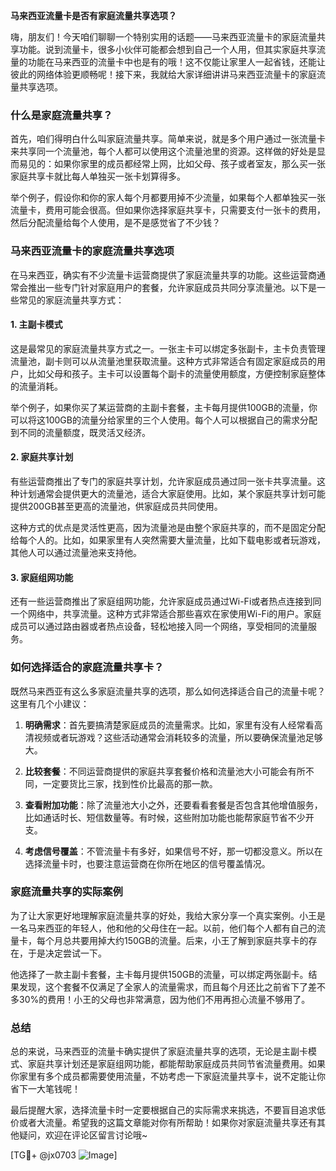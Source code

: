 **马来西亚流量卡是否有家庭流量共享选项？**

嗨，朋友们！今天咱们聊聊一个特别实用的话题——马来西亚流量卡的家庭流量共享功能。说到流量卡，很多小伙伴可能都会想到自己一个人用，但其实家庭共享流量的功能在马来西亚的流量卡中也是有的哦！这不仅能让家里人一起省钱，还能让彼此的网络体验更顺畅呢！接下来，我就给大家详细讲讲马来西亚流量卡的家庭流量共享选项。

### 什么是家庭流量共享？

首先，咱们得明白什么叫家庭流量共享。简单来说，就是多个用户通过一张流量卡来共享同一个流量池，每个人都可以使用这个流量池里的资源。这样做的好处是显而易见的：如果你家里的成员都经常上网，比如父母、孩子或者室友，那么买一张家庭共享卡就比每人单独买一张卡划算得多。

举个例子，假设你和你的家人每个月都要用掉不少流量，如果每个人都单独买一张流量卡，费用可能会很高。但如果你选择家庭共享卡，只需要支付一张卡的费用，然后分配流量给每个人使用，是不是感觉省了不少钱？

### 马来西亚流量卡的家庭流量共享选项

在马来西亚，确实有不少流量卡运营商提供了家庭流量共享的功能。这些运营商通常会推出一些专门针对家庭用户的套餐，允许家庭成员共同分享流量池。以下是一些常见的家庭流量共享方式：

#### 1. **主副卡模式**
这是最常见的家庭流量共享方式之一。一张主卡可以绑定多张副卡，主卡负责管理流量池，副卡则可以从流量池里获取流量。这种方式非常适合有固定家庭成员的用户，比如父母和孩子。主卡可以设置每个副卡的流量使用额度，方便控制家庭整体的流量消耗。

举个例子，如果你买了某运营商的主副卡套餐，主卡每月提供100GB的流量，你可以将这100GB的流量分给家里的三个人使用。每个人可以根据自己的需求分配到不同的流量额度，既灵活又经济。

#### 2. **家庭共享计划**
有些运营商推出了专门的家庭共享计划，允许家庭成员通过同一张卡共享流量。这种计划通常会提供更大的流量池，适合大家庭使用。比如，某个家庭共享计划可能提供200GB甚至更高的流量池，供家庭成员共同使用。

这种方式的优点是灵活性更高，因为流量池是由整个家庭共享的，而不是固定分配给每个人的。比如，如果家里有人突然需要大量流量，比如下载电影或者玩游戏，其他人可以通过流量池来支持他。

#### 3. **家庭组网功能**
还有一些运营商推出了家庭组网功能，允许家庭成员通过Wi-Fi或者热点连接到同一个网络中，共享流量。这种方式非常适合那些喜欢在家使用Wi-Fi的用户。家庭成员可以通过路由器或者热点设备，轻松地接入同一个网络，享受相同的流量服务。

### 如何选择适合的家庭流量共享卡？

既然马来西亚有这么多家庭流量共享的选项，那么如何选择适合自己的流量卡呢？这里有几个小建议：

1. **明确需求**：首先要搞清楚家庭成员的流量需求。比如，家里有没有人经常看高清视频或者玩游戏？这些活动通常会消耗较多的流量，所以要确保流量池足够大。

2. **比较套餐**：不同运营商提供的家庭共享套餐价格和流量池大小可能会有所不同，一定要货比三家，找到性价比最高的那一款。

3. **查看附加功能**：除了流量池大小之外，还要看看套餐是否包含其他增值服务，比如通话时长、短信数量等。有时候，这些附加功能也能帮家庭节省不少开支。

4. **考虑信号覆盖**：不管流量卡有多好，如果信号不好，那一切都没意义。所以在选择流量卡时，也要注意运营商在你所在地区的信号覆盖情况。

### 家庭流量共享的实际案例

为了让大家更好地理解家庭流量共享的好处，我给大家分享一个真实案例。小王是一名马来西亚的年轻人，他和他的父母住在一起。以前，他们每个人都有自己的流量卡，每个月总共要用掉大约150GB的流量。后来，小王了解到家庭共享卡的存在，于是决定尝试一下。

他选择了一款主副卡套餐，主卡每月提供150GB的流量，可以绑定两张副卡。结果发现，这个套餐不仅满足了全家人的流量需求，而且每个月还比之前省下了差不多30%的费用！小王的父母也非常满意，因为他们不用再担心流量不够用了。

### 总结

总的来说，马来西亚的流量卡确实提供了家庭流量共享的选项，无论是主副卡模式、家庭共享计划还是家庭组网功能，都能帮助家庭成员共同节省流量费用。如果你家里有多个成员都需要使用流量，不妨考虑一下家庭流量共享卡，说不定能让你省下一大笔钱呢！

最后提醒大家，选择流量卡时一定要根据自己的实际需求来挑选，不要盲目追求低价或者大流量。希望我的这篇文章能对你有所帮助！如果你对家庭流量共享还有其他疑问，欢迎在评论区留言讨论哦~

[TG💪+ @jx0703 ![Image](https://github.com/user-attachments/assets/dbca1d08-cadb-493c-b0ec-ad6f7a83f270)]